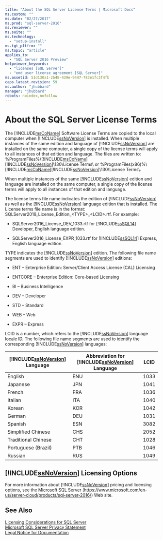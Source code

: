 ```yaml
---
title: "About the SQL Server License Terms | Microsoft Docs"
ms.custom: ""
ms.date: "02/27/2017"
ms.prod: "sql-server-2016"
ms.reviewer: ""
ms.suite: ""
ms.technology: 
  - "setup-install"
ms.tgt_pltfrm: ""
ms.topic: "article"
applies_to: 
  - "SQL Server 2016 Preview"
helpviewer_keywords: 
  - "licenses [SQL Server]"
  - "end user license agreement [SQL Server]"
ms.assetid: 51d130a1-2b48-439e-9447-783e1fc3f4fb
caps.latest.revision: 59
ms.author: "jhubbard"
manager: "jhubbard"
robots: noindex,nofollow
---
```

# About the SQL Server License Terms
  The [!INCLUDE[msCoName](../a9notintoc/includes/msconame-md.md)] Software License Terms are copied to the local computer when [!INCLUDE[ssNoVersion](../a9notintoc/includes/ssnoversion-md.md)] is installed. When multiple instances of the same edition and language of [!INCLUDE[ssNoVersion](../a9notintoc/includes/ssnoversion-md.md)] are installed on the same computer, a single copy of the license terms will apply to all instances of that edition and language. The files are written to: %ProgramFiles%\\[!INCLUDE[msCoName](../a9notintoc/includes/msconame-md.md)][!INCLUDE[ssNoVersion](../a9notintoc/includes/ssnoversion-md.md)]\130\License Terms\ or %ProgramFiles(x86)%\\[!INCLUDE[msCoName](../a9notintoc/includes/msconame-md.md)][!INCLUDE[ssNoVersion](../a9notintoc/includes/ssnoversion-md.md)]\130\License Terms\\.  
  
 When multiple instances of the same [!INCLUDE[ssNoVersion](../a9notintoc/includes/ssnoversion-md.md)] edition and language are installed on the same computer, a single copy of the license terms will apply to all instances of that edition and language.  
  
 The license terms file name indicates the edition of [!INCLUDE[ssNoVersion](../a9notintoc/includes/ssnoversion-md.md)] as well as the [!INCLUDE[ssNoVersion](../a9notintoc/includes/ssnoversion-md.md)] language edition that is installed. The License terms file name is in the format: SQLServer2016_License_Edition_\<TYPE>_\<LCID>.rtf. For example:  
  
-   SQLServer2016_License_DEV_1033.rtf for [!INCLUDE[ssSQL14](../a9notintoc/includes/sssql14-md.md)] Developer, English language edition.  
  
-   SQLServer2016_License_EXPR_1033.rtf for [!INCLUDE[ssSQL14](../a9notintoc/includes/sssql14-md.md)] Express, English language edition.  
  
 TYPE indicates the [!INCLUDE[ssNoVersion](../a9notintoc/includes/ssnoversion-md.md)] edition. The following file name segments are used to identify [!INCLUDE[ssNoVersion](../a9notintoc/includes/ssnoversion-md.md)] editions:  
  
-   ENT – Enterprise Edition: Server/Client Access License (CAL) Licensing  
  
-   ENTCORE – Enterprise Edition: Core-based Licensing  
  
-   BI – Business Intelligence  
  
-   DEV – Developer  
  
-   STD – Standard  
  
-   WEB – Web  
  
-   EXPR – Express  
  
 LCID is a number, which refers to the [!INCLUDE[ssNoVersion](../a9notintoc/includes/ssnoversion-md.md)] language locale ID.  The following file name segments are used to identify the corresponding [!INCLUDE[ssNoVersion](../a9notintoc/includes/ssnoversion-md.md)] languages:  
  
|[!INCLUDE[ssNoVersion](../a9notintoc/includes/ssnoversion-md.md)] Language|Abbreviation for [!INCLUDE[ssNoVersion](../a9notintoc/includes/ssnoversion-md.md)] Language|LCID|  
|----------------------------------------|---------------------------------------------------------|----------|  
|English|ENU|1033|  
|Japanese|JPN|1041|  
|French|FRA|1036|  
|Italian|ITA|1040|  
|Korean|KOR|1042|  
|German|DEU|1031|  
|Spanish|ESN|3082|  
|Simplified Chinese|CHS|2052|  
|Traditional Chinese|CHT|1028|  
|Portuguese (Brazil)|PTB|1046|  
|Russian|RUS|1049|  
  
## [!INCLUDE[ssNoVersion](../a9notintoc/includes/ssnoversion-md.md)] Licensing Options  
 For more information about [!INCLUDE[ssNoVersion](../a9notintoc/includes/ssnoversion-md.md)] pricing and licensing options, see the [Microsoft SQL Server](https://www.microsoft.com/en-us/server-cloud/products/sql-server-2016/) (https://www.microsoft.com/en-us/server-cloud/products/sql-server-2016/) Web site.  
  
## See Also  
 [Licensing Considerations for SQL Server](../a9retired/licensing-considerations-for-sql-server.md)   
 [Microsoft SQL Server Privacy Statement](../a9retired/microsoft-sql-server-privacy-statement.md)   
 [Legal Notice for Documentation](../a9retired/legal-notice-for-documentation.md)  
  
  